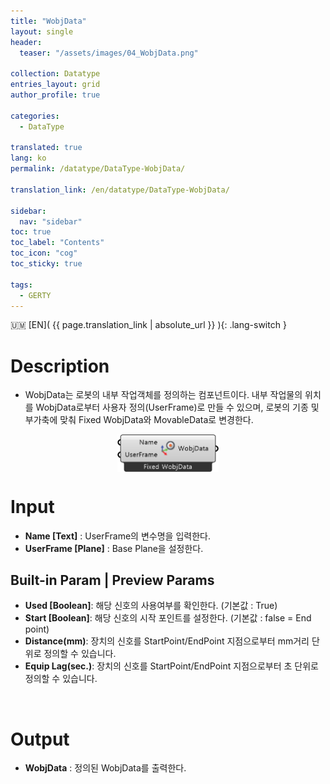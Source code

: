 ```yaml
---
title: "WobjData"
layout: single
header:
  teaser: "/assets/images/04_WobjData.png"

collection: Datatype
entries_layout: grid
author_profile: true

categories:
  - DataType

translated: true
lang: ko
permalink: /datatype/DataType-WobjData/

translation_link: /en/datatype/DataType-WobjData/

sidebar:
  nav: "sidebar"
toc: true
toc_label: "Contents"
toc_icon: "cog"
toc_sticky: true

tags: 
  - GERTY
---
```


:us_outlying_islands: [EN]( {{ page.translation_link | absolute_url }} ){: .lang-switch }

# Description

* WobjData는 로봇의 내부 작업객체를 정의하는 컴포넌트이다.
내부 작업물의 위치를 WobjData로부터 사용자 정의(UserFrame)로 만들 수 있으며, 로봇의 기종 및 부가축에 맞춰 Fixed WobjData와 MovableData로 변경한다.

<p align="center">  <img src="/assets/images/04_WobjData.png" align="center" width="32%"></p>


# Input

* **Name [Text]** : UserFrame의 변수명을 입력한다.
* **UserFrame [Plane]** : Base Plane을 설정한다.

## Built-in Param | Preview Params​

* **Used [Boolean]**: 해당 신호의 사용여부를 확인한다. (기본값 : True)
* **Start [Boolean]**: 해당 신호의 시작 포인트를 설정한다. (기본값 : false = End point)
* **Distance(mm)**: 장치의 신호를 StartPoint/EndPoint 지점으로부터 mm거리 단위로 정의할 수 있습니다.
* **Equip Lag(sec.)**: 장치의 신호를 StartPoint/EndPoint 지점으로부터 초 단위로 정의할 수 있습니다.

<br>

# Output

* **WobjData** : 정의된 WobjData를 출력한다.
